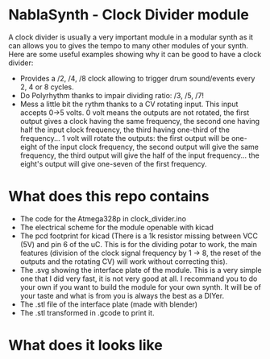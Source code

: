 # NablaSynth - Clock Divider module

A clock divider is usually a very important module in a modular synth as it can allows you to gives the tempo to many other modules of your synth.
Here are some useful examples showing why it can be good to have a clock divider:

* Provides a /2, /4, /8 clock allowing to trigger drum sound/events every 2, 4 or 8 cycles.
* Do Polyrhythm thanks to impair dividing ratio: /3, /5, /7!
* Mess a little bit the rythm thanks to a CV rotating input. This input accepts 0->5 volts. 0 volt means the outputs are not rotated, the first output gives a clock having the same frequency, the second one having half the input clock frequency, the third having one-third of the frequency... 1 volt will rotate the outputs: the first output will be one-eight of the input clock frequency, the second output will give the same frequency, the third output will give the half of the input frequency... the eight's output will give one-seven of the first frequency.

# What does this repo contains

* The code for the Atmega328p in clock_divider.ino
* The electrical scheme for the module openable with kicad
* The pcd footprint for kicad (There is a 1k resistor missing between VCC (5V) and pin 6 of the uC. This is for the dividing potar to work, the main features (division of the clock signal frequency by 1 -> 8, the reset of the outputs and the rotating CV) will work without correcting this).
* The .svg showing the interface plate of the module. This is a very simple one that I did very fast, it is not very good at all. I recommand you to do your own if you want to build the module for your own synth. It will be of your taste and what is from you is always the best as a DIYer.
* The .stl file of the interface plate (made with blender)
* The .stl transformed in .gcode to print it.

# What does it looks like



